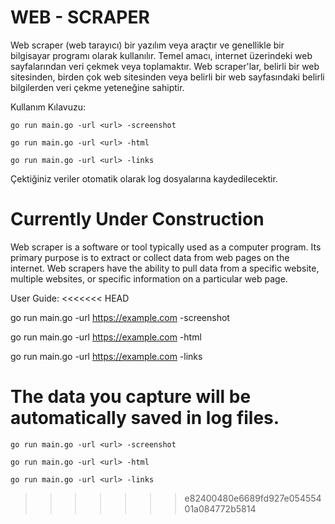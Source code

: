 # WEB - SCRAPER

Web scraper (web tarayıcı) bir yazılım veya araçtır ve genellikle bir bilgisayar programı olarak kullanılır. Temel amacı, internet üzerindeki web sayfalarından veri çekmek veya toplamaktır. Web scraper'lar, belirli bir web sitesinden, birden çok web sitesinden veya belirli bir web sayfasındaki belirli bilgilerden veri çekme yeteneğine sahiptir.

Kullanım Kılavuzu:

```
go run main.go -url <url> -screenshot
```
```
go run main.go -url <url> -html
```
```
go run main.go -url <url> -links
```

Çektiğiniz veriler otomatik olarak log dosyalarına kaydedilecektir.


# Currently Under Construction

Web scraper is a software or tool typically used as a computer program. Its primary purpose is to extract or collect data from web pages on the internet. Web scrapers have the ability to pull data from a specific website, multiple websites, or specific information on a particular web page.

User Guide:
<<<<<<< HEAD

go run main.go -url <url> https://example.com -screenshot

go run main.go -url <url> https://example.com -html

go run main.go -url <url> https://example.com -links

The data you capture will be automatically saved in log files.
=======
```
go run main.go -url <url> -screenshot
```
```
go run main.go -url <url> -html
```
```
go run main.go -url <url> -links
```
>>>>>>> e82400480e6689fd927e05455401a084772b5814
